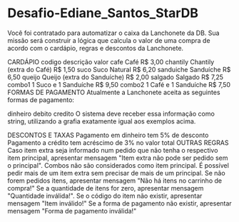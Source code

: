 # Desafio-Ediane_Santos_StarDB
Você foi contratado para automatizar o caixa da Lanchonete da DB. Sua missão será construir a lógica que calcula o valor de uma compra de acordo com o cardápio, regras e descontos da Lanchonete.

CARDÁPIO
codigo	descrição	valor
cafe	Café	R$ 3,00
chantily	Chantily (extra do Café)	R$ 1,50
suco	Suco Natural	R$ 6,20
sanduiche	Sanduíche	R$ 6,50
queijo	Queijo (extra do Sanduíche)	R$ 2,00
salgado	Salgado	R$ 7,25
combo1	1 Suco e 1 Sanduíche	R$ 9,50
combo2	1 Café e 1 Sanduíche	R$ 7,50
FORMAS DE PAGAMENTO
Atualmente a Lanchonete aceita as seguintes formas de pagamento:

dinheiro
debito
credito
O sistema deve receber essa informação como string, utilizando a grafia exatamente igual aos exemplos acima.

DESCONTOS E TAXAS
Pagamento em dinheiro tem 5% de desconto
Pagamento a crédito tem acréscimo de 3% no valor total
OUTRAS REGRAS
Caso item extra seja informado num pedido que não tenha o respectivo item principal, apresentar mensagem "Item extra não pode ser pedido sem o principal".
Combos não são considerados como item principal.
É possível pedir mais de um item extra sem precisar de mais de um principal.
Se não forem pedidos itens, apresentar mensagem "Não há itens no carrinho de compra!"
Se a quantidade de itens for zero, apresentar mensagem "Quantidade inválida!".
Se o código do item não existir, apresentar mensagem "Item inválido!"
Se a forma de pagamento não existir, apresentar mensagem "Forma de pagamento inválida!"




